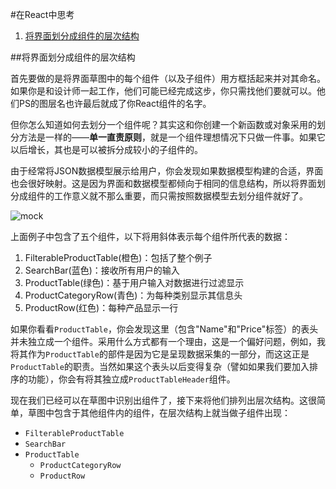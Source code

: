 #在React中思考

1. [将界面划分成组件的层次结构](#将界面划分成组件的层次结构)

##将界面划分成组件的层次结构  

首先要做的是将界面草图中的每个组件（以及子组件）用方框括起来并对其命名。如果你是和设计师一起工作，他们可能已经完成这步，你只需找他们要就可以。他们PS的图层名也许最后就成了你React组件的名字。

但你怎么知道如何去划分一个组件呢？其实这和你创建一个新函数或对象采用的划分方法是一样的——**单一直责原则**，就是一个组件理想情况下只做一件事。如果它以后增长，其也是可以被拆分成较小的子组件的。

由于经常将JSON数据模型展示给用户，你会发现如果数据模型构建的合适，界面也会很好映射。这是因为界面和数据模型都倾向于相同的信息结构，所以将界面划分成组件的工作意义就不那么重要，而只需按照数据模型去划分组件就好了。

![mock](https://facebook.github.io/react/img/blog/thinking-in-react-components.png) 

上面例子中包含了五个组件，以下将用斜体表示每个组件所代表的数据：

1. FilterableProductTable(橙色)：包括了整个例子
1. SearchBar(蓝色)：接收所有用户的输入
1. ProductTable(绿色)：基于用户输入对数据进行过滤显示
1. ProductCategoryRow(青色)：为每种类别显示其信息头
1. ProductRow(红色)：每种产品显示一行

如果你看看`ProductTable`，你会发现这里（包含"Name"和"Price"标签）的表头并未独立成一个组件。采用什么方式都有一个理由，这是一个偏好问题，例如，我将其作为`ProductTable`的部件是因为它是呈现数据采集的一部分，而这这正是`ProductTable`的职责。当然如果这个表头以后变得复杂（譬如如果我们要加入排序的功能），你会有将其独立成`ProductTableHeader`组件。

现在我们已经可以在草图中识别出组件了，接下来将他们排列出层次结构。这很简单，草图中包含于其他组件内的组件，在层次结构上就当做子组件出现：
* `FilterableProductTable`
 * `SearchBar`
 * `ProductTable`
   * `ProductCategoryRow`
   * `ProductRow`
